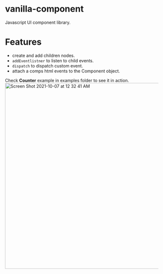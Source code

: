# vanilla-component
Javascript UI component library.
# Features
* create and add children nodes.
* `addEventlistner` to listen to child events.
* `dispatch` to dispatch custom event.
* attach a comps html events to the Component object.


Check **Counter** example in examples folder to see it in action.
<img width="612" alt="Screen Shot 2021-10-07 at 12 32 41 AM" src="https://user-images.githubusercontent.com/9433749/136320991-94ba84bf-b73c-49d4-b397-88bf13f04948.png">
